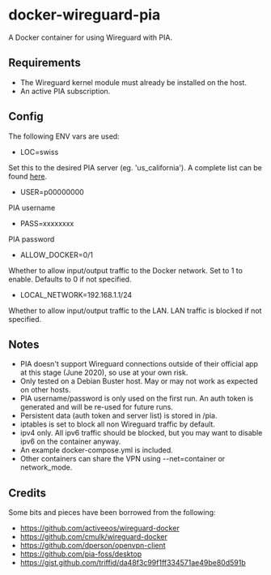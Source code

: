 # docker-wireguard-pia

A Docker container for using Wireguard with PIA.

## Requirements
* The Wireguard kernel module must already be installed on the host.
* An active PIA subscription.

## Config
The following ENV vars are used:
* LOC=swiss

Set this to the desired PIA server (eg. 'us_california'). A complete list can be found [here](https://www.privateinternetaccess.com/vpninfo/servers?version=1001&client=x-alpha).
* USER=p00000000

PIA username
* PASS=xxxxxxxx

PIA password
* ALLOW_DOCKER=0/1

Whether to allow input/output traffic to the Docker network. Set to 1 to enable. Defaults to 0 if not specified.
* LOCAL_NETWORK=192.168.1.1/24

Whether to allow input/output traffic to the LAN. LAN traffic is blocked if not specified.

## Notes
* PIA doesn't support Wireguard connections outside of their official app at this stage (June 2020), so use at your own risk.
* Only tested on a Debian Buster host. May or may not work as expected on other hosts.
* PIA username/password is only used on the first run. An auth token is generated and will be re-used for future runs.
* Persistent data (auth token and server list) is stored in /pia.
* iptables is set to block all non Wireguard traffic by default.
* ipv4 only. All ipv6 traffic should be blocked, but you may want to disable ipv6 on the container anyway.
* An example docker-compose.yml is included.
* Other containers can share the VPN using --net=container or network_mode.

## Credits
Some bits and pieces have been borrowed from the following:
* https://github.com/activeeos/wireguard-docker
* https://github.com/cmulk/wireguard-docker
* https://github.com/dperson/openvpn-client
* https://github.com/pia-foss/desktop
* https://gist.github.com/triffid/da48f3c99f1ff334571ae49be80d591b
